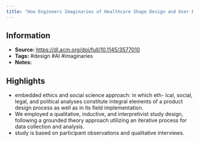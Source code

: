 ```yaml
---
title: "How Engineers Imaginaries of Healthcare Shape Design and User Engagement"
---
```

## Information
- **Source:** https://dl.acm.org/doi/full/10.1145/3577010
- **Tags:** #design #AI #imaginaries
- **Notes:** 

## Highlights
- embedded ethics and social science approach: in which eth- ical, social, legal, and political analyses constitute integral elements of a product design process as well as in its field implementation.
- We employed a qualitative, inductive, and interpretivist study design, following a grounded theory approach utilizing an iterative process for data collection and analysis.
- study is based on participant observations and qualitative interviews.